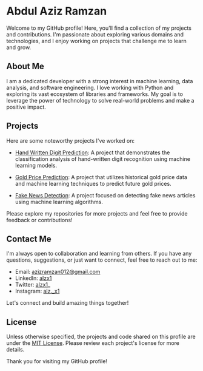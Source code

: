 # Abdul Aziz Ramzan

Welcome to my GitHub profile! Here, you'll find a collection of my projects and contributions. I'm passionate about exploring various domains and technologies, and I enjoy working on projects that challenge me to learn and grow.

## About Me

I am a dedicated developer with a strong interest in machine learning, data analysis, and software engineering. I love working with Python and exploring its vast ecosystem of libraries and frameworks. My goal is to leverage the power of technology to solve real-world problems and make a positive impact.

## Projects

Here are some noteworthy projects I've worked on:

- [Hand Written Digit Prediction](https://github.com/alzx1/Hand-Written-Digit-Prediction): A project that demonstrates the classification analysis of hand-written digit recognition using machine learning models.

- [Gold Price Prediction](https://github.com/alzx1/Gold-Price-Prediction): A project that utilizes historical gold price data and machine learning techniques to predict future gold prices.

- [Fake News Detection](https://github.com/alzx1/Fake-News-Detection): A project focused on detecting fake news articles using machine learning algorithms.

Please explore my repositories for more projects and feel free to provide feedback or contributions!

## Contact Me

I'm always open to collaboration and learning from others. If you have any questions, suggestions, or just want to connect, feel free to reach out to me:

- Email: azizramzan012@gmail.com
- LinkedIn: [alzx1](https://www.linkedin.com/in/alzx1)
- Twitter: [alzx1_](https://twitter.com/alzx1_)
- Instagram: [alz._x1](https://instagram.com/alz._x1)

Let's connect and build amazing things together!

## License

Unless otherwise specified, the projects and code shared on this profile are under the [MIT License](LICENSE). Please review each project's license for more details.

Thank you for visiting my GitHub profile!

